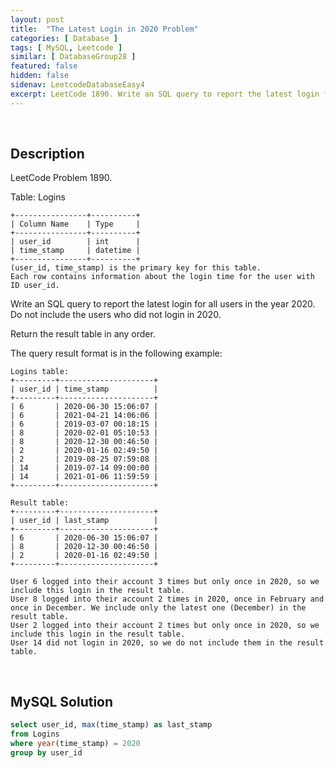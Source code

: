 ```yaml
---
layout: post
title:  "The Latest Login in 2020 Problem"
categories: [ Database ]
tags: [ MySQL, Leetcode ]
similar: [ DatabaseGroup28 ]
featured: false
hidden: false
sidenav: LeetcodeDatabaseEasy4
excerpt: LeetCode 1890. Write an SQL query to report the latest login for all users in the year 2020.
---
```


<br />

## Description

LeetCode Problem 1890. 

Table: Logins
```
+----------------+----------+
| Column Name    | Type     |
+----------------+----------+
| user_id        | int      |
| time_stamp     | datetime |
+----------------+----------+
(user_id, time_stamp) is the primary key for this table.
Each row contains information about the login time for the user with ID user_id.
```

Write an SQL query to report the latest login for all users in the year 2020. Do not include the users who did not login in 2020.

Return the result table in any order.

The query result format is in the following example:

 
```
Logins table:
+---------+---------------------+
| user_id | time_stamp          |
+---------+---------------------+
| 6       | 2020-06-30 15:06:07 |
| 6       | 2021-04-21 14:06:06 |
| 6       | 2019-03-07 00:18:15 |
| 8       | 2020-02-01 05:10:53 |
| 8       | 2020-12-30 00:46:50 |
| 2       | 2020-01-16 02:49:50 |
| 2       | 2019-08-25 07:59:08 |
| 14      | 2019-07-14 09:00:00 |
| 14      | 2021-01-06 11:59:59 |
+---------+---------------------+

Result table:
+---------+---------------------+
| user_id | last_stamp          |
+---------+---------------------+
| 6       | 2020-06-30 15:06:07 |
| 8       | 2020-12-30 00:46:50 |
| 2       | 2020-01-16 02:49:50 |
+---------+---------------------+

User 6 logged into their account 3 times but only once in 2020, so we include this login in the result table.
User 8 logged into their account 2 times in 2020, once in February and once in December. We include only the latest one (December) in the result table.
User 2 logged into their account 2 times but only once in 2020, so we include this login in the result table.
User 14 did not login in 2020, so we do not include them in the result table.
```

<br />

## MySQL Solution


```sql
select user_id, max(time_stamp) as last_stamp
from Logins
where year(time_stamp) = 2020
group by user_id
```

